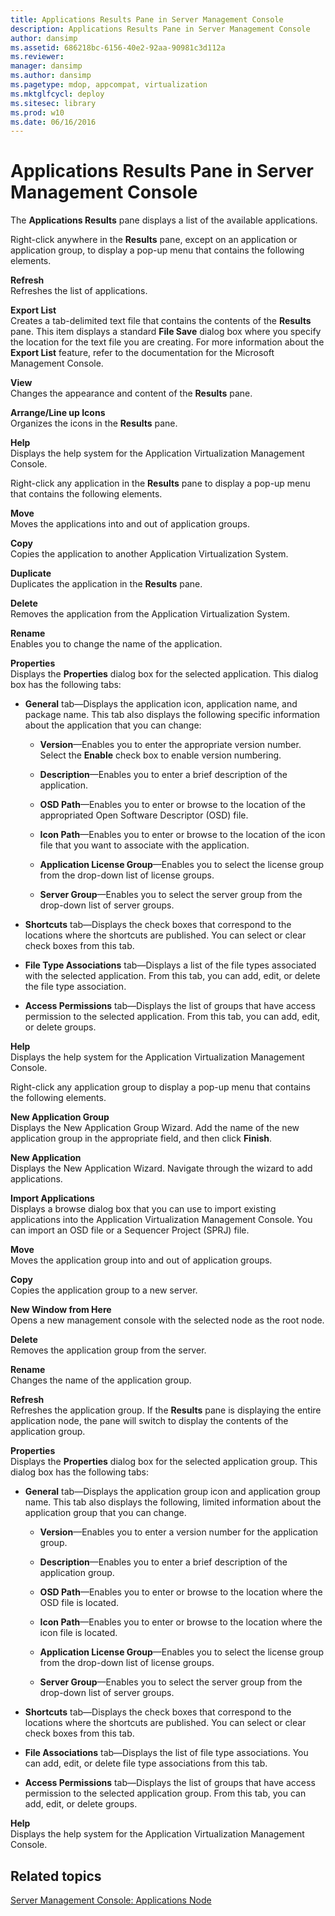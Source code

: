 ```yaml
---
title: Applications Results Pane in Server Management Console
description: Applications Results Pane in Server Management Console
author: dansimp
ms.assetid: 686218bc-6156-40e2-92aa-90981c3d112a
ms.reviewer: 
manager: dansimp
ms.author: dansimp
ms.pagetype: mdop, appcompat, virtualization
ms.mktglfcycl: deploy
ms.sitesec: library
ms.prod: w10
ms.date: 06/16/2016
---
```



# Applications Results Pane in Server Management Console


The **Applications Results** pane displays a list of the available applications.

Right-click anywhere in the **Results** pane, except on an application or application group, to display a pop-up menu that contains the following elements.

<a href="" id="refresh"></a>**Refresh**  
Refreshes the list of applications.

<a href="" id="export-list"></a>**Export List**  
Creates a tab-delimited text file that contains the contents of the **Results** pane. This item displays a standard **File Save** dialog box where you specify the location for the text file you are creating. For more information about the **Export List** feature, refer to the documentation for the Microsoft Management Console.

<a href="" id="view"></a>**View**  
Changes the appearance and content of the **Results** pane.

<a href="" id="arrange-line-up-icons"></a>**Arrange/Line up Icons**  
Organizes the icons in the **Results** pane.

<a href="" id="help"></a>**Help**  
Displays the help system for the Application Virtualization Management Console.

Right-click any application in the **Results** pane to display a pop-up menu that contains the following elements.

<a href="" id="move"></a>**Move**  
Moves the applications into and out of application groups.

<a href="" id="copy"></a>**Copy**  
Copies the application to another Application Virtualization System.

<a href="" id="duplicate"></a>**Duplicate**  
Duplicates the application in the **Results** pane.

<a href="" id="delete"></a>**Delete**  
Removes the application from the Application Virtualization System.

<a href="" id="rename"></a>**Rename**  
Enables you to change the name of the application.

<a href="" id="properties"></a>**Properties**  
Displays the **Properties** dialog box for the selected application. This dialog box has the following tabs:

-   **General** tab—Displays the application icon, application name, and package name. This tab also displays the following specific information about the application that you can change:

    -   **Version**—Enables you to enter the appropriate version number. Select the **Enable** check box to enable version numbering.

    -   **Description**—Enables you to enter a brief description of the application.

    -   **OSD Path**—Enables you to enter or browse to the location of the appropriated Open Software Descriptor (OSD) file.

    -   **Icon Path**—Enables you to enter or browse to the location of the icon file that you want to associate with the application.

    -   **Application License Group**—Enables you to select the license group from the drop-down list of license groups.

    -   **Server Group**—Enables you to select the server group from the drop-down list of server groups.

-   **Shortcuts** tab—Displays the check boxes that correspond to the locations where the shortcuts are published. You can select or clear check boxes from this tab.

-   **File Type Associations** tab—Displays a list of the file types associated with the selected application. From this tab, you can add, edit, or delete the file type association.

-   **Access Permissions** tab—Displays the list of groups that have access permission to the selected application. From this tab, you can add, edit, or delete groups.

<a href="" id="help"></a>**Help**  
Displays the help system for the Application Virtualization Management Console.

Right-click any application group to display a pop-up menu that contains the following elements.

<a href="" id="new-application-group"></a>**New Application Group**  
Displays the New Application Group Wizard. Add the name of the new application group in the appropriate field, and then click **Finish**.

<a href="" id="new-application"></a>**New Application**  
Displays the New Application Wizard. Navigate through the wizard to add applications.

<a href="" id="import-applications"></a>**Import Applications**  
Displays a browse dialog box that you can use to import existing applications into the Application Virtualization Management Console. You can import an OSD file or a Sequencer Project (SPRJ) file.

<a href="" id="move"></a>**Move**  
Moves the application group into and out of application groups.

<a href="" id="copy"></a>**Copy**  
Copies the application group to a new server.

<a href="" id="new-window-from-here"></a>**New Window from Here**  
Opens a new management console with the selected node as the root node.

<a href="" id="delete"></a>**Delete**  
Removes the application group from the server.

<a href="" id="rename"></a>**Rename**  
Changes the name of the application group.

<a href="" id="refresh"></a>**Refresh**  
Refreshes the application group. If the **Results** pane is displaying the entire application node, the pane will switch to display the contents of the application group.

<a href="" id="properties"></a>**Properties**  
Displays the **Properties** dialog box for the selected application group. This dialog box has the following tabs:

-   **General** tab—Displays the application group icon and application group name. This tab also displays the following, limited information about the application group that you can change.

    -   **Version**—Enables you to enter a version number for the application group.

    -   **Description**—Enables you to enter a brief description of the application group.

    -   **OSD Path**—Enables you to enter or browse to the location where the OSD file is located.

    -   **Icon Path**—Enables you to enter or browse to the location where the icon file is located.

    -   **Application License Group**—Enables you to select the license group from the drop-down list of license groups.

    -   **Server Group**—Enables you to select the server group from the drop-down list of server groups.

-   **Shortcuts** tab—Displays the check boxes that correspond to the locations where the shortcuts are published. You can select or clear check boxes from this tab.

-   **File Associations** tab—Displays the list of file type associations. You can add, edit, or delete file type associations from this tab.

-   **Access Permissions** tab—Displays the list of groups that have access permission to the selected application group. From this tab, you can add, edit, or delete groups.

<a href="" id="help"></a>**Help**  
Displays the help system for the Application Virtualization Management Console.

## Related topics


[Server Management Console: Applications Node](server-management-console-applications-node.md)

 

 





